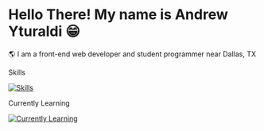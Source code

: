 # Hello There! My name is Andrew Yturaldi 😁
🌎 I am a front-end web developer and student programmer near Dallas, TX 

Skills

[![Skills](https://skillicons.dev/icons?i=html,css,js,java,git,linux)](https://skillicons.dev)

Currently Learning

[![Currently Learning](https://skillicons.dev/icons?i=react,figma)](https://skillicons.dev)

